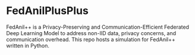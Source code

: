 # FedAnilPlusPlus
FedAnil++ is a Privacy-Preserving and Communication-Efficient Federated Deep Learning Model to address non-IID data, privacy concerns, and communication overhead. This repo hosts a simulation for FedAnil++ written in Python.
